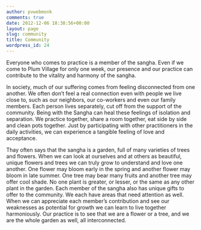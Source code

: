 ```yaml
---
author: pvwebmonk
comments: true
date: 2012-12-06 18:38:56+00:00
layout: page
slug: community
title: Community
wordpress_id: 24
---
```


Everyone who comes to practice is a member of the sangha. Even if we come to Plum Village for only one week, our presence and our practice can contribute to the vitality and harmony of the sangha.

In society, much of our suffering comes from feeling disconnected from one another. We often don’t feel a real connection even with people we live close to, such as our neighbors, our co-workers and even our family members. Each person lives separately, cut off from the support of the community. Being with the Sangha can heal these feelings of isolation and separation. We practice together, share a room together, eat side by side and clean pots together. Just by participating with other practitioners in the daily activities, we can experience a tangible feeling of love and acceptance.

Thay often says that the sangha is a garden, full of many varieties of trees and flowers. When we can look at ourselves and at others as beautiful, unique flowers and trees we can truly grow to understand and love one another. One flower may bloom early in the spring and another flower may bloom in late summer. One tree may bear many fruits and another tree may offer cool shade. No one plant is greater, or lesser, or the same as any other plant in the garden. Each member of the sangha also has unique gifts to offer to the community. We each have areas that need attention as well. When we can appreciate each member’s contribution and see our weaknesses as potential for growth we can learn to live together harmoniously. Our practice is to see that we are a flower or a tree, and we are the whole garden as well, all interconnected.

